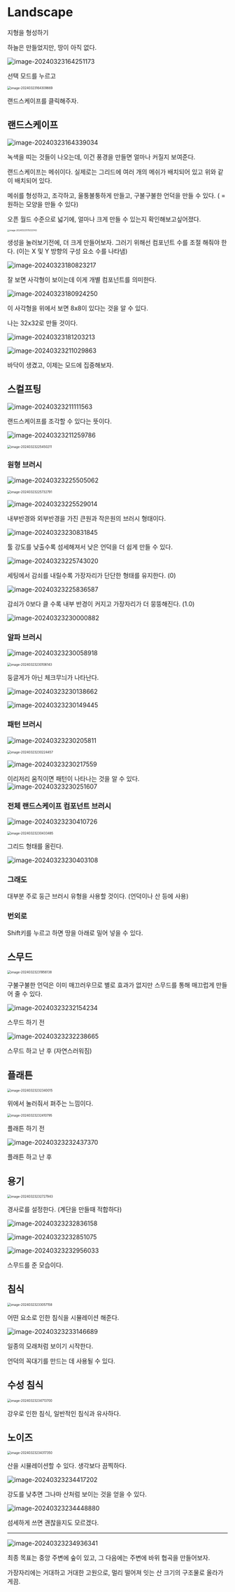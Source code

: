 # Landscape

지형을 형성하기

하늘은 만들었지만, 땅이 아직 없다.

![image-20240323164251173](../../../image/image-20240323164251173.png)

선택 모드를 누르고 

<img src="../../../image/image-20240323164309669.png" alt="image-20240323164309669" style="zoom:50%;" />

랜드스케이프를 클릭해주자.

## 랜드스케이프

![image-20240323164339034](../../../image/image-20240323164339034.png)

녹색을 띠는 것들이 나오는데, 이건 풍경을 만들면 얼마나 커질지 보여준다.

랜드스케이프는 메쉬이다. 실제로는 그리드에 여러 개의 메쉬가 배치되어 있고 위와 같이 배치되어 있다.

메쉬를 형성하고, 조각하고, 울퉁불퉁하게 만들고, 구불구불한 언덕을 만들 수 있다. ( = 원하는 모양을 만들 수 있다)

오픈 월드 수준으로 넓기에, 얼마나 크게 만들 수 있는지 확인해보고싶어졌다.

<img src="../../../image/image-20240323175033743.png" alt="image-20240323175033743" style="zoom:33%;" />

생성을 눌러보기전에, 더 크게 만들어보자. 그러기 위해선 컴포넌트 수를 조절 해줘야 한다. (이는 X 및 Y 방향의 구성 요소 수를 나타냄)

![image-20240323180823217](../../../image/image-20240323180823217.png)

잘 보면 사각형이 보이는데 이게 개별 컴포넌트를 의미한다. 

![image-20240323180924250](../../../image/image-20240323180924250.png)

이 사각형을 위에서 보면 8x8이 있다는 것을 알 수 있다.

나는 32x32로 만들 것이다.

![image-20240323181203213](../../../image/image-20240323181203213.png)

![image-20240323211029863](../../../image/image-20240323211029863.png)

바닥이 생겼고, 이제는 모드에 집중해보자.



## 스컬프팅

![image-20240323211111563](../../../image/image-20240323211111563.png)

랜드스케이프를 조각할 수 있다는 뜻이다.

![image-20240323211259786](../../../image/image-20240323211259786.png)

<img src="../../../image/image-20240323225450211.png" alt="image-20240323225450211" style="zoom:50%;" />

### 원형 브러시

![image-20240323225505062](../../../image/image-20240323225505062.png)

<img src="../../../image/image-20240323225732791.png" alt="image-20240323225732791" style="zoom:50%;" />

![image-20240323225529014](../../../image/image-20240323225529014.png)

내부반경와 외부반경을 가진 큰원과 작은원의 브러시 형태이다.

![image-20240323230831845](../../../image/image-20240323230831845.png)

툴 강도를 낮출수록 섬세해져서 낮은 언덕을 더 쉽게 만들 수 있다.

![image-20240323225743020](../../../image/image-20240323225743020.png)

세팅에서 감쇠를 내릴수록 가장자리가 단단한 형태를 유지한다. (0)

![image-20240323225836587](../../../image/image-20240323225836587.png)

감쇠가 0보다 클 수록 내부 반경이 커지고 가장자리가 더 뭉뚱해진다. (1.0)

![image-20240323230000882](../../../image/image-20240323230000882.png)

### 알파 브러시

![image-20240323230058918](../../../image/image-20240323230058918.png)

<img src="../../../image/image-20240323230106143.png" alt="image-20240323230106143" style="zoom:50%;" />

둥글게가 아닌 체크무늬가 나타난다.

![image-20240323230138662](../../../image/image-20240323230138662.png)

![image-20240323230149445](../../../image/image-20240323230149445.png)

### 패턴 브러시

![image-20240323230205811](../../../image/image-20240323230205811.png)

<img src="../../../image/image-20240323230224457.png" alt="image-20240323230224457" style="zoom:50%;" />

![image-20240323230217559](../../../image/image-20240323230217559.png)

이리저리 움직이면 패턴이 나타나는 것을 알 수 있다.
![image-20240323230251607](../../../image/image-20240323230251607.png)

### 전체 랜드스케이프 컴포넌트 브러시

![image-20240323230410726](../../../image/image-20240323230410726.png)

<img src="../../../image/image-20240323230433485.png" alt="image-20240323230433485" style="zoom:50%;" />

그리드 형태를 올린다.

![image-20240323230403108](../../../image/image-20240323230403108.png)

### 그래도

대부분 주로 둥근 브러시 유형을 사용할 것이다. (언덕이나 산 등에 사용)

### 번외로

Shift키를 누르고 하면 땅을 아래로 밀어 넣을 수 있다.

## 스무드

<img src="../../../image/image-20240323231956138.png" alt="image-20240323231956138" style="zoom:50%;" />

구불구불한 언덕은 이미 매끄러우므로 별로 효과가 없지만 스무드를 통해 매끄럽게 만들어 줄 수 있다.

![image-20240323232154234](../../../image/image-20240323232154234.png)

스무드 하기 전

![image-20240323232238665](../../../image/image-20240323232238665.png)

스무드 하고 난 후 (자연스러워짐)

## 플래튼

<img src="../../../image/image-20240323232340015.png" alt="image-20240323232340015" style="zoom:50%;" />

위에서 눌러줘서 펴주는 느낌이다.

<img src="../../../image/image-20240323232410795.png" alt="image-20240323232410795" style="zoom:50%;" />

플래튼 하기 전

![image-20240323232437370](../../../image/image-20240323232437370.png)

플래튼 하고 난 후

## 용기

<img src="../../../image/image-20240323232727943.png" alt="image-20240323232727943" style="zoom:50%;" />

경사로를 설정한다. (계단을 만들때 적합하다)

![image-20240323232836158](../../../image/image-20240323232836158.png)

![image-20240323232851075](../../../image/image-20240323232851075.png)

![image-20240323232956033](../../../image/image-20240323232956033.png)

스무드를 준 모습이다.

## 침식

<img src="../../../image/image-20240323233057158.png" alt="image-20240323233057158" style="zoom:50%;" />

어떤 요소로 인한 침식을 시뮬레이션 해준다.

![image-20240323233146689](../../../image/image-20240323233146689.png)

일종의 모래처럼 보이기 시작한다.

언덕의 꼭대기를 만드는 데 사용될 수 있다.

## 수성 침식

<img src="../../../image/image-20240323234713700.png" alt="image-20240323234713700" style="zoom:50%;" />

강우로 인한 침식, 일반적인 침식과 유사하다.



## 노이즈

<img src="../../../image/image-20240323234317350.png" alt="image-20240323234317350" style="zoom:50%;" />

산을 시뮬레이션할 수 있다. 생각보다 끔찍하다.

![image-20240323234417202](../../../image/image-20240323234417202.png)

강도를 낮추면 그나마 산처럼 보이는 것을 얻을 수 있다.

![image-20240323234448880](../../../image/image-20240323234448880.png)

섬세하게 쓰면 괜찮을지도 모르겠다.

--------------

![image-20240323234936341](../../../image/image-20240323234936341.png)

최종 목표는 중앙 주변에 숲이 있고, 그 다음에는 주변에 바위 협곡을 만들어보자.

가장자리에는 거대하고 거대한 고원으로, 멀리 떨어져 잇는 산 크기의 구조물로 올라가게끔.